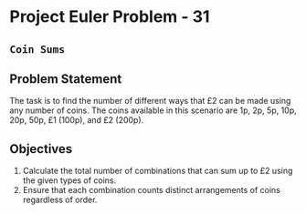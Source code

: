 # Project Euler Problem - 31
## `Coin Sums`

## Problem Statement

The task is to find the number of different ways that £2 can be made using any number of coins. The coins available in this scenario are 1p, 2p, 5p, 10p, 20p, 50p, £1 (100p), and £2 (200p).

## Objectives

1. Calculate the total number of combinations that can sum up to £2 using the given types of coins.
2. Ensure that each combination counts distinct arrangements of coins regardless of order.

